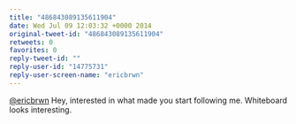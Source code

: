 ```yaml
---
title: "486843089135611904"
date: Wed Jul 09 12:03:32 +0000 2014
original-tweet-id: "486843089135611904"
retweets: 0
favorites: 0
reply-tweet-id: ""
reply-user-id: "14775731"
reply-user-screen-name: "ericbrwn"
---
```

<a href="https://twitter.com/ericbrwn">@ericbrwn</a> Hey, interested in what made you start following me. Whiteboard looks interesting.
